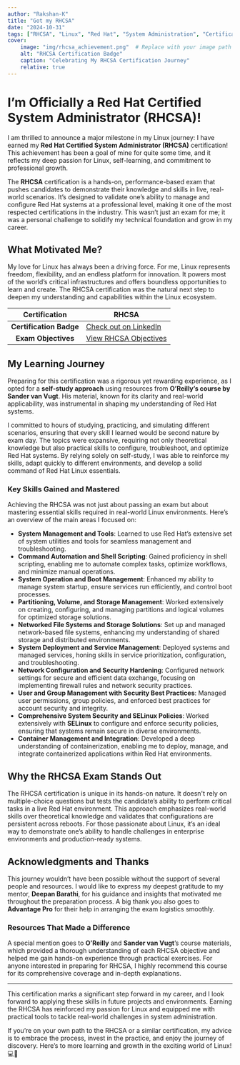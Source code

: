 ```yaml
---
author: "Rakshan-K"
title: "Got my RHCSA"
date: "2024-10-31"
tags: ["RHCSA", "Linux", "Red Hat", "System Administration", "Certification", "Linux Skills"]
cover: 
    image: "img/rhcsa_achievement.png"  # Replace with your image path or link
    alt: "RHCSA Certification Badge"
    caption: "Celebrating My RHCSA Certification Journey"
    relative: true
---
```


#  I’m Officially a Red Hat Certified System Administrator (RHCSA)!

I am thrilled to announce a major milestone in my Linux journey: I have earned my **Red Hat Certified System Administrator (RHCSA)** certification! This achievement has been a goal of mine for quite some time, and it reflects my deep passion for Linux, self-learning, and commitment to professional growth. 

The **RHCSA** certification is a hands-on, performance-based exam that pushes candidates to demonstrate their knowledge and skills in live, real-world scenarios. It’s designed to validate one’s ability to manage and configure Red Hat systems at a professional level, making it one of the most respected certifications in the industry. This wasn’t just an exam for me; it was a personal challenge to solidify my technical foundation and grow in my career. 

## What Motivated Me? 

My love for Linux has always been a driving force. For me, Linux represents freedom, flexibility, and an endless platform for innovation. It powers most of the world’s critical infrastructures and offers boundless opportunities to learn and create. The RHCSA certification was the natural next step to deepen my understanding and capabilities within the Linux ecosystem. 

| **Certification** | RHCSA |
|:--------------:|---------------------------------------------------- |
| **Certification Badge** | [Check out on LinkedIn](https://lnkd.in/gQG75hCR) |
| **Exam Objectives** | [View RHCSA Objectives](https://www.redhat.com/en/services/training/ex200-red-hat-certified-system-administrator-rhcsa-exam?section=objectives) |

## My Learning Journey 

Preparing for this certification was a rigorous yet rewarding experience, as I opted for a **self-study approach** using resources from **O’Reilly’s course by Sander van Vugt**. His material, known for its clarity and real-world applicability, was instrumental in shaping my understanding of Red Hat systems. 

I committed to hours of studying, practicing, and simulating different scenarios, ensuring that every skill I learned would be second nature by exam day. The topics were expansive, requiring not only theoretical knowledge but also practical skills to configure, troubleshoot, and optimize Red Hat systems. By relying solely on self-study, I was able to reinforce my skills, adapt quickly to different environments, and develop a solid command of Red Hat Linux essentials.

### Key Skills Gained and Mastered

Achieving the RHCSA was not just about passing an exam but about mastering essential skills required in real-world Linux environments. Here’s an overview of the main areas I focused on:

- **System Management and Tools**: Learned to use Red Hat’s extensive set of system utilities and tools for seamless management and troubleshooting.
- **Command Automation and Shell Scripting**: Gained proficiency in shell scripting, enabling me to automate complex tasks, optimize workflows, and minimize manual operations.
- **System Operation and Boot Management**: Enhanced my ability to manage system startup, ensure services run efficiently, and control boot processes.
- **Partitioning, Volume, and Storage Management**: Worked extensively on creating, configuring, and managing partitions and logical volumes for optimized storage solutions.
- **Networked File Systems and Storage Solutions**: Set up and managed network-based file systems, enhancing my understanding of shared storage and distributed environments.
- **System Deployment and Service Management**: Deployed systems and managed services, honing skills in service prioritization, configuration, and troubleshooting.
- **Network Configuration and Security Hardening**: Configured network settings for secure and efficient data exchange, focusing on implementing firewall rules and network security practices.
- **User and Group Management with Security Best Practices**: Managed user permissions, group policies, and enforced best practices for account security and integrity.
- **Comprehensive System Security and SELinux Policies**: Worked extensively with **SELinux** to configure and enforce security policies, ensuring that systems remain secure in diverse environments.
- **Container Management and Integration**: Developed a deep understanding of containerization, enabling me to deploy, manage, and integrate containerized applications within Red Hat environments.

## Why the RHCSA Exam Stands Out

The RHCSA certification is unique in its hands-on nature. It doesn't rely on multiple-choice questions but tests the candidate’s ability to perform critical tasks in a live Red Hat environment. This approach emphasizes real-world skills over theoretical knowledge and validates that configurations are persistent across reboots. For those passionate about Linux, it’s an ideal way to demonstrate one’s ability to handle challenges in enterprise environments and production-ready systems.

## Acknowledgments and Thanks 

This journey wouldn’t have been possible without the support of several people and resources. I would like to express my deepest gratitude to my mentor, **Deepan Barathi**, for his guidance and insights that motivated me throughout the preparation process. A big thank you also goes to **Advantage Pro** for their help in arranging the exam logistics smoothly.

### Resources That Made a Difference
A special mention goes to **O’Reilly** and **Sander van Vugt**’s course materials, which provided a thorough understanding of each RHCSA objective and helped me gain hands-on experience through practical exercises. For anyone interested in preparing for RHCSA, I highly recommend this course for its comprehensive coverage and in-depth explanations.

---

This certification marks a significant step forward in my career, and I look forward to applying these skills in future projects and environments. Earning the RHCSA has reinforced my passion for Linux and equipped me with practical tools to tackle real-world challenges in system administration. 

If you’re on your own path to the RHCSA or a similar certification, my advice is to embrace the process, invest in the practice, and enjoy the journey of discovery. Here’s to more learning and growth in the exciting world of Linux! 💻🐧
